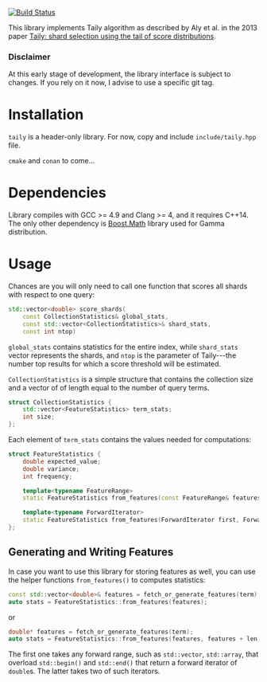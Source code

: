 [![Build Status](https://travis-ci.org/elshize/taily.svg?branch=master)](https://travis-ci.org/elshize/taily)

This library implements Taily algorithm as described by Aly et al.
in the 2013 paper
[Taily: shard selection using the tail of score distributions](https://dl.acm.org/citation.cfm?id=2484033).

### Disclaimer

At this early stage of development, the library interface is subject to changes. If you rely on it now, I advise to use a specific git tag.

# Installation

`taily` is a header-only library. For now, copy and include `include/taily.hpp` file.

`cmake` and `conan` to come...

# Dependencies

Library compiles with GCC >= 4.9 and Clang >= 4, and it requires C++14.
The only other dependency is [Boost.Math](https://www.boost.org/doc/libs/1_68_0/libs/math/doc/html/index.html)
library used for Gamma distribution.

# Usage

Chances are you will only need to call one function that scores all
shards with respect to one query:

```c++
std::vector<double> score_shards(
    const CollectionStatistics& global_stats,
    const std::vector<CollectionStatistics>& shard_stats,
    const int ntop)
```

`global_stats` contains statistics for the entire index, while `shard_stats`
vector represents the shards, and `ntop` is the parameter of Taily---the
number top results for which a score threshold will be estimated.

`CollectionStatistics` is a simple structure that contains the collection size
and a vector of of length equal to the number of query terms.

```c++
struct CollectionStatistics {
    std::vector<FeatureStatistics> term_stats;
    int size;
};
```

Each element of `term_stats` contains the values needed for computations:

```c++
struct FeatureStatistics {
    double expected_value;
    double variance;
    int frequency;

    template<typename FeatureRange>
    static FeatureStatistics from_features(const FeatureRange& features);

    template<typename ForwardIterator>
    static FeatureStatistics from_features(ForwardIterator first, ForwardIterator last);
};
```

## Generating and Writing Features

In case you want to use this library for storing features as well,
you can use the helper functions `from_features()` to computes statistics:

```c++
const std::vector<double>& features = fetch_or_generate_features(term);
auto stats = FeatureStatistics::from_features(features);
```

or

```c++
double* features = fetch_or_generate_features(term);
auto stats = FeatureStatistics::from_features(features, features + len);
```

The first one takes any forward range, such as `std::vector`, `std::array`,
that overload `std::begin()` and `std::end()` that return a forward iterator
of `double`s. The latter takes two of such iterators.
